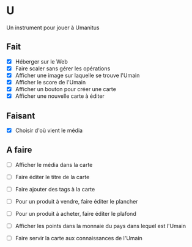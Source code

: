 # U  
Un instrument pour jouer à Umanitus

## Fait  
- [x] Héberger sur le Web
- [x] Faire scaler sans gérer les opérations
- [x] Afficher une image sur laquelle se trouve l'Umain
- [x] Afficher le score de l'Umain
- [x] Afficher un bouton pour créer une carte
- [x] Afficher une nouvelle carte à éditer

## Faisant  
- [x] Choisir d'où vient le média

## A faire  
- [ ] Afficher le média dans la carte
- [ ] Faire éditer le titre de la carte
- [ ] Faire ajouter des tags à la carte
- [ ] Pour un produit à vendre, faire éditer le plancher
- [ ] Pour un produit à acheter, faire éditer le plafond
- [ ] Afficher les points dans la monnaie du pays dans lequel est l'Umain
- [ ] Faire servir la carte aux connaissances de l'Umain

